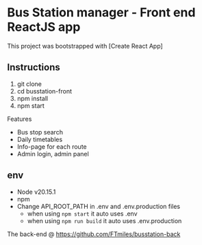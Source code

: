 # Bus Station manager - Front end ReactJS app

This project was bootstrapped with [Create React App]

## Instructions

1. git clone
2. cd busstation-front
3. npm install
4. npm start

Features

- Bus stop search
- Daily timetables
- Info-page for each route
- Admin login, admin panel

## env

- Node v20.15.1
- npm
- Change API_ROOT_PATH in .env and .env.production files
  - when using `npm start` it auto uses .env
  - when using `npm run build` it auto uses .env.production

The back-end @
https://github.com/FTmiles/busstation-back
